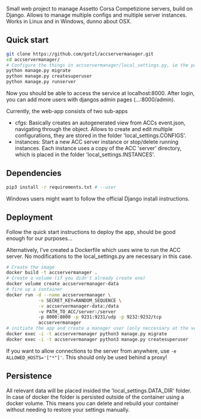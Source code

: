 Small web project to manage Assetto Corsa Competizione servers, build on Django.
Allows to manage multiple configs and multiple server instances. Works in Linux and in Windows, dunno about OSX.


## Quick start
```bash
git clone https://github.com/gotzl/accservermanager.git
cd accservermanager/
# Configure the things in accservermanager/local_settings.py, ie the path to your ACC server files
python manage.py migrate
python manage.py createsuperuser
python manage.py runserver
``` 

Now you should be able to access the service at localhost:8000.
After login, you can add more users with djangos admin pages (...:8000/admin).

Currently, the web-app consists of two sub-apps
* cfgs: Basically creates an autogenerated view from ACCs event.json, navigating through the object. Allows to create and edit multiple configurations, they are stored in the folder 'local_settings.CONFIGS'.
* instances: Start a new ACC server instance or stop/delete running instances. Each instance uses a copy of the ACC 'server' directory, which is placed in the folder 'local_settings.INSTANCES'.



## Dependencies
```bash
pip3 install -r requirements.txt # --user
```
Windows users might want to follow the official Django install instructions.


## Deployment
Follow the quick start instructions to deploy the app, should be good enough for our purposes...

Alternatively, I've created a Dockerfile which uses wine to run the ACC server. No modifications to the local_settings.py are necessary in this case.

```bash
# Create the image
docker build -t accservermanager .
# Create a volume (if you didn't already create one)
docker volume create accservermanager-data
# fire up a container
docker run -d --name accservermanager \
            -e SECRET_KEY=RANDOM_SEQUENCE \
            -v accservermanager-data:/data 
            -v PATH_TO_ACC/server:/server 
            -p 8000:8000 -p 9231:9231/udp -p 9232:9232/tcp 
            accservermanager
# initiate the app and create a manager user (only neccessary at the very first start)
docker exec -i -t accservermanager python3 manage.py migrate
docker exec -i -t accservermanager python3 manage.py createsuperuser
```

If you want to allow connections to the server from anywhere, use `-e ALLOWED_HOSTS='["*"]'`. This should only be used behind a proxy!


## Persistence
All relevant data will be placed insided the 'local_settings.DATA_DIR' folder. In case of docker the folder is persisted outside of the container using a docker volume.
This means you can delete and rebuild your container without needing to restore your settings manually.
